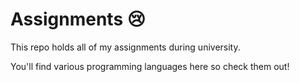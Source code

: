 # Assignments 😢

This repo holds all of my assignments during university.

You'll find various programming languages here so check them out!
